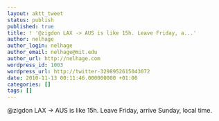 ```yaml
---
layout: aktt_tweet
status: publish
published: true
title: ! '@zigdon LAX -> AUS is like 15h. Leave Friday, a...'
author: nelhage
author_login: nelhage
author_email: nelhage@mit.edu
author_url: http://nelhage.com
wordpress_id: 1003
wordpress_url: http://twitter-3298952615043072
date: 2010-11-13 00:11:46.000000000 +01:00
categories: []
tags: []
---
```

@zigdon LAX -> AUS is like 15h. Leave Friday, arrive Sunday, local time.
